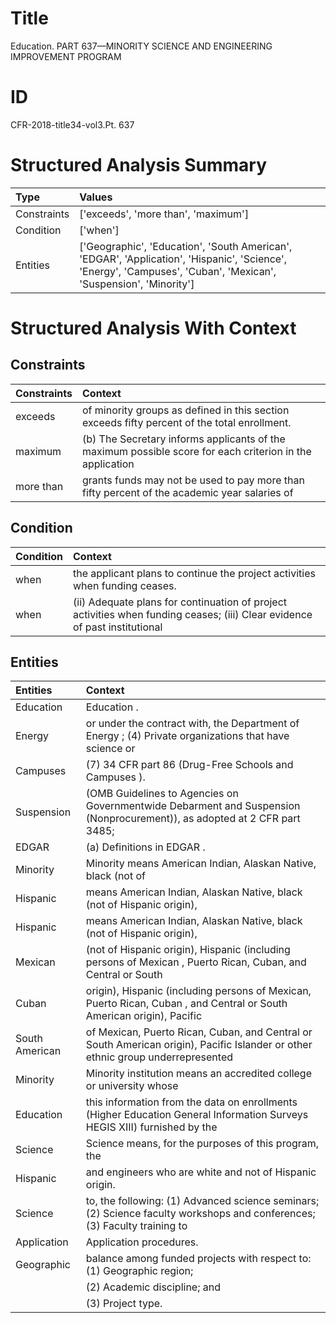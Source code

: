 # Title

 Education. PART 637—MINORITY SCIENCE AND ENGINEERING IMPROVEMENT PROGRAM


# ID

 CFR-2018-title34-vol3.Pt. 637


# Structured Analysis Summary

| Type        | Values                                                                                                                                                           |
|:------------|:-----------------------------------------------------------------------------------------------------------------------------------------------------------------|
| Constraints | ['exceeds', 'more than', 'maximum']                                                                                                                              |
| Condition   | ['when']                                                                                                                                                         |
| Entities    | ['Geographic', 'Education', 'South American', 'EDGAR', 'Application', 'Hispanic', 'Science', 'Energy', 'Campuses', 'Cuban', 'Mexican', 'Suspension', 'Minority'] |


# Structured Analysis With Context

 


## Constraints

| Constraints   | Context                                                                                                   |
|:--------------|:----------------------------------------------------------------------------------------------------------|
| exceeds       | of minority groups as defined in this section exceeds  fifty percent of the total enrollment.             |
| maximum       | (b) The Secretary informs applicants of the  maximum possible score for each criterion in the application |
| more than     | grants funds may not be used to pay more than fifty percent of the academic year salaries of              |


## Condition

| Condition   | Context                                                                                                                    |
|:------------|:---------------------------------------------------------------------------------------------------------------------------|
| when        | the applicant plans to continue the project activities when  funding ceases.                                               |
| when        | (ii) Adequate plans for continuation of project activities when funding ceases; (iii) Clear evidence of past institutional |


## Entities

| Entities       | Context                                                                                                                         |
|:---------------|:--------------------------------------------------------------------------------------------------------------------------------|
| Education      | Education .                                                                                                                     |
| Energy         | or under the contract with, the Department of Energy ; (4) Private organizations that have science or                           |
| Campuses       | (7) 34 CFR part 86 (Drug-Free Schools and Campuses ).                                                                           |
| Suspension     | (OMB Guidelines to Agencies on Governmentwide Debarment and Suspension (Nonprocurement)), as adopted at 2 CFR part 3485;        |
| EDGAR          | (a) Definitions in  EDGAR .                                                                                                     |
| Minority       | Minority means American Indian, Alaskan Native, black (not of                                                                   |
| Hispanic       | means American Indian, Alaskan Native, black (not of Hispanic  origin),                                                         |
| Hispanic       | means American Indian, Alaskan Native, black (not of Hispanic  origin),                                                         |
| Mexican        | (not of Hispanic origin), Hispanic (including persons of Mexican , Puerto Rican, Cuban, and Central or South                    |
| Cuban          | origin), Hispanic (including persons of Mexican, Puerto Rican, Cuban , and Central or South American origin), Pacific           |
| South American | of Mexican, Puerto Rican, Cuban, and Central or South American origin), Pacific Islander or other ethnic group underrepresented |
| Minority       | Minority institution means an accredited college or university whose                                                            |
| Education      | this information from the data on enrollments (Higher Education General Information Surveys HEGIS XIII) furnished by the        |
| Science        | Science means, for the purposes of this program, the                                                                            |
| Hispanic       | and engineers who are white and not of Hispanic  origin.                                                                        |
| Science        | to, the following: (1) Advanced science seminars; (2) Science faculty workshops and conferences; (3) Faculty training to        |
| Application    | Application  procedures.                                                                                                        |
| Geographic     | balance among funded projects with respect to: (1) Geographic  region;                                                          |
|                |               (2) Academic discipline; and                                                                                      |
|                |               (3) Project type.                                                                                                 |


